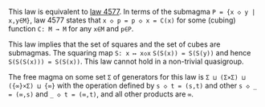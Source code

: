 This law is equivalent to [law 4577](https://teorth.github.io/equational_theories/implications/?4577).   In terms of the submagma `P = {x ◇ y | x,y∈M}`, law 4577 states that `x ◇ p = p ◇ x = C(x)` for some (cubing) function `C: M → M` for any `x∈M` and `p∈P`.

This law implies that the set of squares and the set of cubes are submagmas.  The squaring map `S: x ↦ x◇x`  `S(S(x)) = S(S(y))` and hence `S(S(S(x))) = S(S(x))`.  This law cannot hold in a non-trivial quasigroup.

The free magma on some set `Σ` of generators for this law is `Σ ⊔ (Σ×Σ) ⊔ ({∞}×Σ) ⊔ {∞}` with the operation defined by `s ◇ t = (s,t)` and other `s ◇ _ = (∞,s)` and `_ ◇ t = (∞,t)`, and all other products are `∞`.
